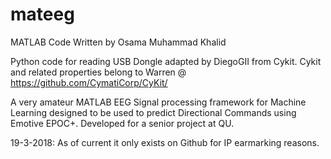 # mateeg
MATLAB Code Written by Osama Muhammad Khalid

Python code for reading USB Dongle adapted by DiegoGII from Cykit.
Cykit and related properties belong to Warren @ https://github.com/CymatiCorp/CyKit/


A very amateur MATLAB EEG Signal processing framework for Machine Learning designed to be used to predict Directional Commands using Emotive EPOC+.
Developed for a senior project at QU.


19-3-2018:
As of current it only exists on Github for IP earmarking reasons.
